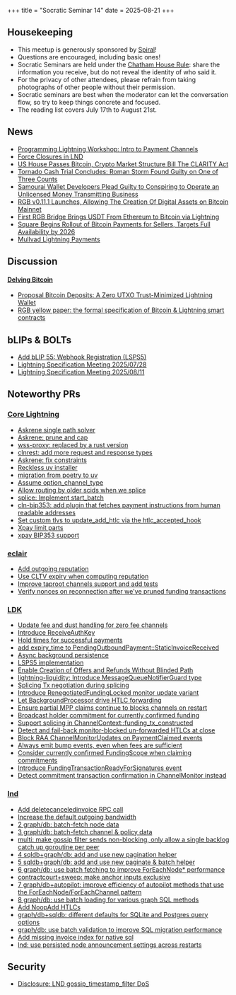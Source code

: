 +++
title = "Socratic Seminar 14"
date = 2025-08-21
+++

Housekeeping
------------

- This meetup is generously sponsored by [Spiral](https://spiral.xyz/)!
- Questions are encouraged, including basic ones!
- Socratic Seminars are held under the [Chatham House Rule](https://www.chathamhouse.org/about-us/chatham-house-rule): share the information you receive, but do not reveal the identity of who said it.
- For the privacy of other attendees, please refrain from taking photographs of other people without their permission.
- Socratic seminars are best when the moderator can let the conversation flow, so try to keep things concrete and focused.
- The reading list covers July 17th to August 21st.

News
----
- [Programming Lightning Workshop: Intro to Payment Channels](https://x.com/_austin_f/status/1950623228805927259)
- [Force Closures in LND](https://amboss.space/node/0391aeb8d6d54df19b56c3eec85ea5ab8aa04e6d5865af1b34fd26106ca75bf081?section=Closed+Channels)
- [US House Passes Bitcoin, Crypto Market Structure Bill The CLARITY Act](https://bitcoinmagazine.com/news/us-house-passes-bitcoin-crypto-market-structure-bill-the-clarity-act)
- [Tornado Cash Trial Concludes: Roman Storm Found Guilty on One of Three Counts](https://bitcoinmagazine.com/news/tornado-cash-trial-concludes-roman-storm-found-guilty-of-one-of-three-counts)
- [Samourai Wallet Developers Plead Guilty to Conspiring to Operate an Unlicensed Money Transmitting Business](https://bitcoinmagazine.com/news/samourai-wallet-developers-plead-guilty)
- [RGB v0.11.1 Launches, Allowing The Creation Of Digital Assets on Bitcoin Mainnet](https://bitcoinmagazine.com/news/rgb-v0-11-1-launches-allowing-the-creation-of-digital-assets-on-bitcoin-mainnet)
- [First RGB Bridge Brings USDT From Ethereum to Bitcoin via Lightning](https://bitcoinmagazine.com/news/first-rgb-bridge-brings-usdt-from-ethereum-to-bitcoin-via-lightning)
- [Square Begins Rollout of Bitcoin Payments for Sellers, Targets Full Availability by 2026](https://www.coindesk.com/tech/2025/07/23/square-begins-rollout-of-bitcoin-payments-for-sellers-targets-full-availability-by-2026)
- [Mullvad Lightning Payments](https://mullvad.net/en/blog/2025/8/5/lightning-payments)

Discussion
----------
#### [Delving Bitcoin](https://delvingbitcoin.org/)
- [Proposal Bitcoin Deposits: A Zero UTXO Trust-Minimized Lightning Wallet](https://delvingbitcoin.org/t/proposal-bitcoin-deposits-a-zero-utxo-trust-minimized-lightning-wallet/1922)
- [RGB yellow paper: the formal specification of Bitcoin & Lightning smart contracts](https://delvingbitcoin.org/t/rgb-yellow-paper-the-formal-specification-of-bitcoin-lightning-smart-contracts/1885)

bLIPs & BOLTs
-------------
- [Add bLIP 55: Webhook Registration (LSPS5)](https://github.com/lightning/blips/pull/55)
- [Lightning Specification Meeting 2025/07/28](https://github.com/lightning/bolts/issues/1275)
- [Lightning Specification Meeting 2025/08/11](https://github.com/lightning/bolts/issues/1277)

Noteworthy PRs
--------------

### [Core Lightning](https://github.com/ElementsProject/lightning)
- [Askrene single path solver](https://github.com/ElementsProject/lightning/pull/8299)
- [Askrene: prune and cap](https://github.com/ElementsProject/lightning/pull/8332)
- [wss-proxy: replaced by a rust version](https://github.com/ElementsProject/lightning/pull/8080)
- [clnrest: add more request and response types](https://github.com/ElementsProject/lightning/pull/8383)
- [Askrene: fix constraints](https://github.com/ElementsProject/lightning/pull/8358)
- [Reckless uv installer](https://github.com/ElementsProject/lightning/pull/8430)
- [migration from poetry to uv](https://github.com/ElementsProject/lightning/pull/8249)
- [Assume option_channel_type](https://github.com/ElementsProject/lightning/pull/8389)
- [Allow routing by older scids when we splice](https://github.com/ElementsProject/lightning/pull/8387)
- [splice: Implement start_batch](https://github.com/ElementsProject/lightning/pull/8335)
- [cln-bip353: add plugin that fetches payment instructions from human readable addresses](https://github.com/ElementsProject/lightning/pull/8362)
- [Set custom tlvs to update_add_htlc via the htlc_accepted_hook](https://github.com/ElementsProject/lightning/pull/8433)
- [Xpay limit parts](https://github.com/ElementsProject/lightning/pull/8448)
- [xpay BIP353 support](https://github.com/ElementsProject/lightning/pull/8467)

### [eclair](https://github.com/ACINQ/eclair)
- [Add outgoing reputation](https://github.com/ACINQ/eclair/pull/3133)
- [Use CLTV expiry when computing reputation](https://github.com/ACINQ/eclair/pull/3134)
- [Improve taproot channels support and add tests](https://github.com/ACINQ/eclair/pull/3136)
- [Verify nonces on reconnection after we've pruned funding transactions](https://github.com/ACINQ/eclair/pull/3138)

### [LDK](https://github.com/lightningdevkit/rust-lightning)
- [Update fee and dust handling for zero fee channels](https://github.com/lightningdevkit/rust-lightning/pull/3884)
- [Introduce ReceiveAuthKey](https://github.com/lightningdevkit/rust-lightning/pull/3917)
- [Hold times for successful payments](https://github.com/lightningdevkit/rust-lightning/pull/3801)
- [add expiry_time to PendingOutboundPayment::StaticInvoiceReceived](https://github.com/lightningdevkit/rust-lightning/pull/3918)
- [Async background persistence](https://github.com/lightningdevkit/rust-lightning/pull/3905)
- [LSPS5 implementation](https://github.com/lightningdevkit/rust-lightning/pull/3662)
- [Enable Creation of Offers and Refunds Without Blinded Path](https://github.com/lightningdevkit/rust-lightning/pull/3246)
- [lightning-liquidity: Introduce MessageQueueNotifierGuard type](https://github.com/lightningdevkit/rust-lightning/pull/3981)
- [Splicing Tx negotiation during splicing](https://github.com/lightningdevkit/rust-lightning/pull/3736)
- [Introduce RenegotiatedFundingLocked monitor update variant](https://github.com/lightningdevkit/rust-lightning/pull/3894)
- [Let BackgroundProcessor drive HTLC forwarding](https://github.com/lightningdevkit/rust-lightning/pull/3891)
- [Ensure partial MPP claims continue to blocks channels on restart](https://github.com/lightningdevkit/rust-lightning/pull/3928)
- [Broadcast holder commitment for currently confirmed funding](https://github.com/lightningdevkit/rust-lightning/pull/3939)
- [Support splicing in ChannelContext::funding_tx_constructed](https://github.com/lightningdevkit/rust-lightning/pull/3982)
- [Detect and fail-back monitor-blocked un-forwarded HTLCs at close](https://github.com/lightningdevkit/rust-lightning/pull/3989)
- [Block RAA ChannelMonitorUpdates on PaymentClaimed events](https://github.com/lightningdevkit/rust-lightning/pull/3988)
- [Always emit bump events, even when fees are sufficient](https://github.com/lightningdevkit/rust-lightning/pull/4001)
- [Consider currently confirmed FundingScope when claiming commitments](https://github.com/lightningdevkit/rust-lightning/pull/3980)
- [Introduce FundingTransactionReadyForSignatures event](https://github.com/lightningdevkit/rust-lightning/pull/3889)
- [Detect commitment transaction confirmation in ChannelMonitor instead](https://github.com/lightningdevkit/rust-lightning/pull/4013)

### [lnd](https://github.com/lightningnetwork/lnd)
- [Add deletecanceledinvoice RPC call](https://github.com/lightningnetwork/lnd/pull/9625)
- [Increase the default outgoing bandwidth](https://github.com/lightningnetwork/lnd/pull/10096)
- [2 graph/db: batch-fetch node data](https://github.com/lightningnetwork/lnd/pull/10115)
- [3 graph/db: batch-fetch channel & policy data](https://github.com/lightningnetwork/lnd/pull/10116)
- [multi: make gossip filter sends non-blocking, only allow a single backlog catch up goroutine per peer](https://github.com/lightningnetwork/lnd/pull/10097)
- [4 sqldb+graph/db: add and use new pagination helper](https://github.com/lightningnetwork/lnd/pull/10118)
- [5 sqldb+graph/db: add and use new paginate & batch helper](https://github.com/lightningnetwork/lnd/pull/10121)
- [6 graph/db: use batch fetching to improve ForEachNode* performance](https://github.com/lightningnetwork/lnd/pull/10123)
- [contractcourt+sweep: make anchor inputs exclusive](https://github.com/lightningnetwork/lnd/pull/10117)
- [7 graph/db+autopilot: improve efficiency of autopilot methods that use the ForEachNode/ForEachChannel pattern](https://github.com/lightningnetwork/lnd/pull/10127)
- [8 graph/db: use batch loading for various graph SQL methods](https://github.com/lightningnetwork/lnd/pull/10129)
- [Add NoopAdd HTLCs](https://github.com/lightningnetwork/lnd/pull/9871)
- [graph/db+sqldb: different defaults for SQLite and Postgres query options](https://github.com/lightningnetwork/lnd/pull/10148)
- [graph/db: use batch validation to improve SQL migration performance](https://github.com/lightningnetwork/lnd/pull/10154)
- [Add missing invoice index for native sql](https://github.com/lightningnetwork/lnd/pull/10155)
- [lnd: use persisted node announcement settings across restarts](https://github.com/lightningnetwork/lnd/pull/8825)

Security
--------
- [Disclosure: LND gossip_timestamp_filter DoS](https://delvingbitcoin.org/t/disclosure-lnd-gossip-timestamp-filter-dos/1859)
